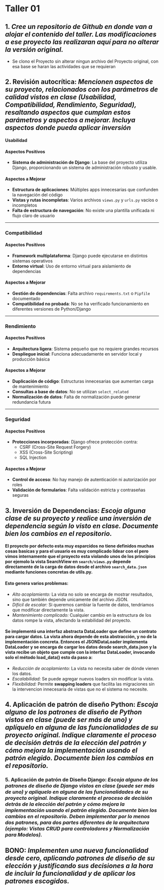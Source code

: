 # Taller 01

## 1.  *Cree un repositorio de Github en donde van a alojar el contenido del taller. Las modificaciones a ese proyecto las realizaran aquí para no alterar la versión original.*
- Se clono el Proyecto sin alterar ningun archivo del Proyecto original, con esa base se haran las actividades que se requieran
## 2.  **Revisión autocrítica**:  *Mencionen aspectos de su proyecto, relacionados con los parámetros de calidad vistos en clase (Usabilidad, Compatibilidad, Rendimiento, Seguridad), resaltando aspectos que cumplan estos parámetros y aspectos a mejorar. Incluya aspectos donde pueda aplicar inversión*
####  **Usabilidad**

####  Aspectos Positivos
- **Sistema de administración de Django**: La base del proyecto utiliza Django, proporcionando un sistema de administración robusto y usable.

####  Aspectos a Mejorar
- **Estructura de aplicaciones**: Múltiples apps innecesarias que confunden la navegación del código
- **Vistas y rutas incompletas**: Varios archivos `views.py` y `urls.py` vacíos o incompletos
- **Falta de estructura de navegación**: No existe una plantilla unificada ni flujo claro de usuario

---

###  **Compatibilidad**

####  Aspectos Positivos
- **Framework multiplataforma**: Django puede ejecutarse en distintos sistemas operativos
- **Entorno virtual**: Uso de entorno virtual para aislamiento de dependencias

####  Aspectos a Mejorar
- **Gestión de dependencias**: Falta archivo `requirements.txt` o `Pipfile` documentado
- **Compatibilidad no probada**: No se ha verificado funcionamiento en diferentes versiones de Python/Django

---

###  **Rendimiento**

####  Aspectos Positivos
- **Arquitectura ligera**: Sistema pequeño que no requiere grandes recursos
- **Despliegue inicial**: Funciona adecuadamente en servidor local y producción básica

####  Aspectos a Mejorar
- **Duplicación de código**: Estructuras innecesarias que aumentan carga de mantenimiento
- **Consultas a base de datos**: No se utilizan `select_related` 
- **Normalización de datos**: Falta de normalización puede generar redundancia futura

---

###  **Seguridad**

####  Aspectos Positivos
- **Protecciones incorporadas**: Django ofrece protección contra:
  -  CSRF (Cross-Site Request Forgery)
  -  XSS (Cross-Site Scripting) 
  -  SQL Injection

####  Aspectos a Mejorar
- **Control de acceso**: No hay manejo de autenticación ni autorización por roles
- **Validación de formularios**: Falta validación estricta y contraseñas seguras


## 3.   **Inversión de Dependencias**: *Escoja alguna clase de su proyecto y realice una inversión de dependencia según lo visto en clase. Documente bien los cambios en el repositorio.*

#### El proyecto por defecto esta muy esparcidos no tiene definidos muchas cosas basicas y para el usuario es muy complicado lidear con el pero vimos internamente que el proyecto esta violando unos de los principios por ejemolo la vista SearchView en `search/views.py` depende directamente de la carga de datos desde el archivo `search_data.json` mediante funciones concretas de utils.py. 
#### Esto genera varios problemas:
- *Alto acoplamiento:* La vista no solo se encarga de mostrar resultados, sino que también depende unicamente del archivo JSON.
- *Difícil de escalar:* Si queremos cambiar la fuente de datos, tendríamos que modificar directamente la vista.
- *Mantenimiento complicado:* Cualquier cambio en la estructura de los datos rompe la vista, afectando la estabilidad del proyecto.
#### Se implementó una interfaz abstracta DataLoader que define un contrato para cargar datos. La vista ahora depende de esta abstracción, y no de la implementación concreta. Entonces el JSONDataLoader implementa DataLoader y se encarga de cargar los datos desde search_data.json y la vista recibe un objeto que cumple con la interfaz DataLoader, invocando solo el método load_data() esto da paso a:
- *Reducción de acoplamiento:* La vista no necesita saber de dónde vienen los datos.
- *Escalabilidad:*  Se puede agregar nuevos loaders sin modificar la vista.
- *Flexibilidad:* Permite **swapping loaders** que facilita las migraciones sin la intervencion innecesaria de vistas que no el sistema no necesite.



## 4.   **Aplicación de patrón de diseño Python**: *Escoja alguno de los patrones de diseño de Python vistos en clase (puede ser más de uno) y aplíquelo en alguna de las funcionalidades de su proyecto original. Indique claramente el proceso de decisión detrás de la elección del patrón y cómo mejora la implementación usando el patrón elegido. Documente bien los cambios en el repositorio.*

### 5.   **Aplicación de patrón de Diseño Django**: *Escoja alguno de los patrones de diseño de Django vistos en clase (puede ser más de uno) y aplíquelo en alguna de las funcionalidades de su proyecto original. Indique claramente el proceso de decisión detrás de la elección del patrón y cómo mejora la implementación usando el patrón elegido. Documente bien los cambios en el repositorio. Deben implementar por lo menos dos patrones, para dos partes diferentes de la arquitectura (ejemplo: Vistas CRUD para controladores y Normalización para Modelos).*

##   **BONO**: *Implementen una nueva funcionalidad desde cero, aplicando patrones de diseño de su elección y justificando sus decisiones a la hora de incluir la funcionalidad y de aplicar los patrones escogidos.*
